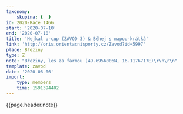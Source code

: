 ```yaml
---
taxonomy:
    skupina: {  }
id: 2020-Race_1466
start: '2020-07-10'
end: '2020-07-10'
title: 'Hejkal o-cup (ZÁVOD 3) & Běhej s mapou-krátká'
link: 'http://oris.orientacnisporty.cz/Zavod?id=5997'
place: Březiny
type: Z
note: "Březiny, les za farmou (49.6956006N, 16.1176717E)\r\n\r\n"
template: zavod
date: '2020-06-06'
import:
    type: members
    time: 1591394402
---
```

{{page.header.note}}

